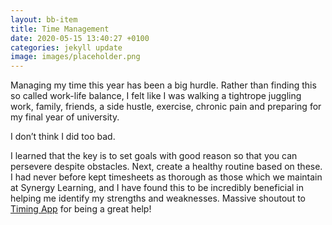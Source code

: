 ```yaml
---
layout: bb-item
title: Time Management
date: 2020-05-15 13:40:27 +0100
categories: jekyll update
image: images/placeholder.png
---
```

Managing my time this year has been a big hurdle. Rather than finding this so called work-life balance, I felt like I was walking a tightrope juggling work, family, friends, a side hustle, exercise, chronic pain and preparing for my final year of university.
 
I don’t think I did too bad.
 
I learned that the key is to set goals with good reason so that you can persevere despite obstacles. Next, create a healthy routine based on these. I had never before kept timesheets as thorough as those which we maintain at Synergy Learning, and I have found this to be incredibly beneficial in helping me identify my strengths and weaknesses. Massive shoutout to [Timing App](https://timingapp.com/?lang=en) for being a great help!

